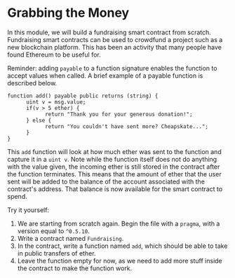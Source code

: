 # Grabbing the Money

In this module, we will build a fundraising smart contract from scratch. Fundraising smart contracts can be used to crowdfund a project such as a new blockchain platform. This has been an activity that many people have found Ethereum to be useful for.

Reminder: adding `payable` to a function signature enables the function to accept values when called. A brief example of a payable function is described below.

```
function add() payable public returns (string) {
      uint v = msg.value;
      if(v > 5 ether) {
            return "Thank you for your generous donation!";
      } else {
            return "You couldn't have sent more? Cheapskate...";
      }
}
```

This `add` function will look at how much ether was sent to the function and capture it in a `uint v`. Note while the function itself does not do anything with the value given, the incoming ether is still stored in the contract after the function terminates. This means that the amount of ether that the user sent will be added to the balance of the account associated with the contract's address. That balance is now available for the smart contract to spend.  

Try it yourself:

  1. We are starting from scratch again. Begin the file with a `pragma`, with a version equal to `^0.5.10`.
  2. Write a contract named `Fundraising`.
  3. In the contract, write a function named `add`, which should be able to take in public transfers of ether.
  4. Leave the function empty for now, as we need to add more stuff inside the contract to make the function work.

